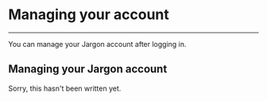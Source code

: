 # Managing your account 

---

You can manage your Jargon account after logging in.

## Managing your Jargon account

Sorry, this hasn't been written yet.
